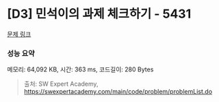 # [D3] 민석이의 과제 체크하기 - 5431 

[문제 링크](https://swexpertacademy.com/main/code/problem/problemDetail.do?contestProbId=AWVl3rWKDBYDFAXm) 

### 성능 요약

메모리: 64,092 KB, 시간: 363 ms, 코드길이: 280 Bytes



> 출처: SW Expert Academy, https://swexpertacademy.com/main/code/problem/problemList.do